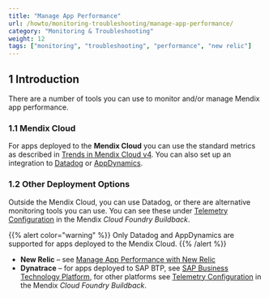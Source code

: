 ```yaml
---
title: "Manage App Performance"
url: /howto/monitoring-troubleshooting/manage-app-performance/
category: "Monitoring & Troubleshooting"
weight: 12
tags: ["monitoring", "troubleshooting", "performance", "new relic"]
---
```


## 1 Introduction

There are a number of tools you can use to monitor and/or manage Mendix app performance.

### 1.1 Mendix Cloud

For apps deployed to the **Mendix Cloud** you can use the standard metrics as described in [Trends in Mendix Cloud v4](/developerportal/operate/trends-v4/). You can also set up an integration to [Datadog](/developerportal/operate/datadog-metrics/) or [AppDynamics](/developerportal/operate/appdynamics-metrics/).

### 1.2 Other Deployment Options

Outside the Mendix Cloud, you can use Datadog, or there are alternative monitoring tools you can use. You can see these under [Telemetry Configuration](https://github.com/mendix/cf-mendix-buildpack#telemetry-configuration) in the Mendix *Cloud Foundry Buildback*.

{{% alert color="warning" %}}
Only Datadog and AppDynamics are supported for apps deployed to the Mendix Cloud.
{{% /alert %}}

* **New Relic** – see [Manage App Performance with New Relic](/howto/monitoring-troubleshooting/manage-app-performance-with-new-relic/)
* **Dynatrace** – for apps deployed to SAP BTP, see [SAP Business Technology Platform](/developerportal/deploy/sap-cloud-platform/#runtime-tab), for other platforms see [Telemetry Configuration](https://github.com/mendix/cf-mendix-buildpack#telemetry-configuration) in the Mendix *Cloud Foundry Buildback*.
